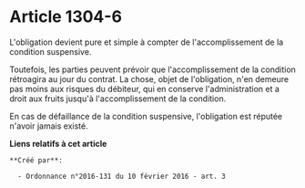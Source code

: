 # Article 1304-6

L'obligation devient pure et simple à compter de l'accomplissement de la condition suspensive. 

Toutefois, les parties peuvent prévoir que l'accomplissement de la condition rétroagira au jour du contrat. La chose, objet
de l'obligation, n'en demeure pas moins aux risques du débiteur, qui en conserve l'administration et a droit aux fruits
jusqu'à l'accomplissement de la condition. 

En cas de défaillance de la condition suspensive, l'obligation est réputée n'avoir jamais existé.

**Liens relatifs à cet article**

	**Créé par**:

	  - Ordonnance n°2016-131 du 10 février 2016 - art. 3
